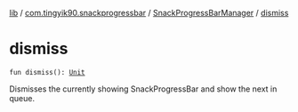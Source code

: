 [lib](../../index.md) / [com.tingyik90.snackprogressbar](../index.md) / [SnackProgressBarManager](index.md) / [dismiss](.)

# dismiss

`fun dismiss(): `[`Unit`](https://kotlinlang.org/api/latest/jvm/stdlib/kotlin/-unit/index.html)

Dismisses the currently showing SnackProgressBar and show the next in queue.

